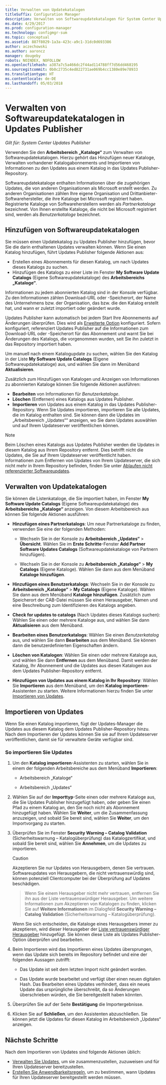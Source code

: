 ```yaml
---
title: Verwalten von Updatekatalogen
titleSuffix: Configuration Manager
description: Verwalten von Softwareupdatekatalogen für System Center Updates Publisher
ms.date: 4/29/2017
ms.prod: configuration-manager
ms.technology: configmgr-sum
ms.topic: conceptual
ms.assetid: 887f8029-1a3a-423c-a9c1-31dc0d693386
author: aczechowski
ms.author: aaroncz
manager: dougeby
robots: NOINDEX, NOFOLLOW
ms.openlocfilehash: a387a7c5a466dc2f44ad114788ff7d56dd468195
ms.sourcegitcommit: 0b0c2735c4ed822731ae069b4cc1380e89e78933
ms.translationtype: HT
ms.contentlocale: de-DE
ms.lasthandoff: 05/03/2018
---
```

# <a name="manage-software-update-catalogs-in-updates-publisher"></a>Verwalten von Softwareupdatekatalogen in Updates Publisher

*Gilt für: System Center Updates Publisher*

Verwenden Sie den **Arbeitsbereich** **„Kataloge“** zum Verwalten von Softwareupdatekatalogen. Hierzu gehört das Hinzufügen neuer Kataloge, Verwalten vorhandener Katalogabonnements und Importieren von Informationen zu den Updates aus einem Katalog in das Updates Publisher-Repository.

Softwareupdatekataloge enthalten Informationen über die zugehörigen Updates, die von anderen Organisationen als Microsoft erstellt werden. Zu anderen Organisationen zählen Ihre eigene Organisation und Drittanbieter-Softwarehersteller, die ihre Kataloge bei Microsoft registriert haben. Registrierte Kataloge von Softwareherstellern werden als *Partnerkataloge* bezeichnet. Von Ihnen erstellte Kataloge, die nicht bei Microsoft registriert sind, werden als *Benutzerkataloge* bezeichnet.

## <a name="add-software-update-catalogs"></a>Hinzufügen von Softwareupdatekatalogen
Sie müssen einen Updatekatalog zu Updates Publisher hinzufügen, bevor Sie die darin enthaltenen Updates verwalten können. Wenn Sie einen Katalog hinzufügen, führt Updates Publisher folgende Aktionen aus:
-   Erstellen eines Abonnements für diesen Katalog, um nach Updates dieses Katalogs zu suchen.
-   Hinzufügen des Katalogs zu einer Liste im Fenster **My Software Update Catalogs** (Eigene Softwareupdatekataloge) des **Arbeitsbereichs „Kataloge“**.  

Informationen zu jedem abonnierten Katalog sind in der Konsole verfügbar. Zu den Informationen zählen Download-URL oder -Speicherort, der Name des Unternehmens bzw. der Organisation, das bzw. die den Katalog erstellt hat, und wann er zuletzt importiert oder geändert wurde.

Updates Publisher kann automatisch bei jedem Start Ihre Abonnements auf Änderungen überprüfen. Dies wird als [Erweiterte Option](/sccm/sum/tools/updates-publisher-options#advanced) konfiguriert. Sofern konfiguriert, referenziert Updates Publisher auf die Informationen zum Download-URL oder -Speicherort für das Abonnement und warnt Sie bei Änderungen des Katalogs, die vorgenommen wurden, seit Sie ihn zuletzt in das Repository importiert haben.

Um manuell nach einem Katalogupdate zu suchen, wählen Sie den Katalog in der Liste **My Software Update Catalogs** (Eigene Softwareupdatekataloge) aus, und wählen Sie dann im Menüband **Aktualisieren**.

Zusätzlich zum Hinzufügen von Katalogen und Anzeigen von Informationen zu abonnierten Kataloge können Sie folgende Aktionen ausführen:
-  **Bearbeiten** von Informationen für *Benutzerkataloge*.
-  **Löschen** (Entfernen) eines Katalogs aus Updates Publisher.
-  **Importieren** von Updates aus einem Katalog in das Updates Publisher-Repository. Wenn Sie Updates importieren, importieren Sie alle Updates, die im Katalog enthalten sind. Sie können dann die Updates im „Arbeitsbereich „Updates““ anzeigen, wo Sie dann Updates auswählen und auf Ihrem Updateserver veröffentlichen können.

> [!NOTE]   
> Beim Löschen eines Katalogs aus Updates Publisher werden die Updates in diesem Katalog aus Ihrem Repository entfernt. Dies betrifft nicht die Updates, die Sie auf Ihrem Updateserver veröffentlicht haben. Informationen zum Entfernen von Updates von Ihrem Updateserver, die sich nicht mehr in Ihrem Repository befinden, finden Sie unter [Ablaufen nicht referenzierter Softwareupdates](/sccm/sum/tools/updates-publisher-options#expire-unreferenced-software-updates).

## <a name="manage-update-catalogs"></a>Verwalten von Updatekatalogen
Sie können die Listenkataloge, die Sie importiert haben, im Fenster **My Software Update Catalogs** (Eigene Softwareupdatekataloge) des **Arbeitsbereichs „Kataloge“** anzeigen. Von diesem Arbeitsbereich aus können Sie folgende Aktionen ausführen:

-   **Hinzufügen eines Partnerkatalogs**: Um neue Partnerkataloge zu finden, verwenden Sie eine der folgenden Methoden:

    -   Wechseln Sie in der Konsole zu **Arbeitsbereich „Updates“** > **Übersicht**. Wählen Sie im **Erste Schritte**-Fenster **Add Partner Software Updates Catalogs** (Softwareupdatekataloge von Partnern hinzufügen).

    -   Wechseln Sie in der Konsole zu **Arbeitsbereich „Kataloge“** > **My Catalogs** (Eigene Kataloge). Wählen Sie dann aus dem Menüband **Kataloge hinzufügen**.

-   **Hinzufügen eines Benutzerkatalogs**: Wechseln Sie in der Konsole zu **Arbeitsbereich „Kataloge“** > **My Catalogs** (Eigene Kataloge). Wählen Sie dann aus dem Menüband **Kataloge hinzufügen**. Zusätzlich zum Speicherort der CAB-Datei müssen Sie einen Herausgeber, Namen und eine Beschreibung zum Identifizieren des Katalogs angeben.


-   **Check for updates to catalogs** (Nach Updates dieses Katalogs suchen): Wählen Sie einen oder mehrere Kataloge aus, und wählen Sie dann **Aktualisieren** aus dem Menüband.

-   **Bearbeiten eines Benutzerkatalogs**: Wählen Sie einen *Benutzerkatalog* aus, und wählen Sie dann **Bearbeiten** aus dem Menüband. Sie können dann die benutzerdefinierten Eigenschaften ändern.

-   **Löschen von Katalogen**: Wählen Sie einen oder mehrere Kataloge aus, und wählen Sie dann **Entfernen** aus dem Menüband. Damit werden der Katalog, Ihr Abonnement und die Updates aus diesen Katalogen aus dem Updates Publisher-Repository entfernt.

-   **Hinzufügen von Updates aus einem Katalog in Ihr Repository**: Wählen Sie **Importieren** aus dem Menüband, um den **Katalog importieren**-Assistenten zu starten. Weitere Informationen hierzu finden Sie unter [Importieren von Updates](#import-updates).

## <a name="import-updates"></a>Importieren von Updates
Wenn Sie einen Katalog importieren, fügt der Updates-Manager die Updates aus diesem Katalog dem Updates Publisher-Repository hinzu. Nach dem Importieren der Updates können Sie sie auf Ihrem Updateserver veröffentlichen, damit sie für verwaltete Geräte verfügbar sind.

### <a name="to-import-updates"></a>So importieren Sie Updates
1.  Um den **Katalog importieren**-Assistenten zu starten, wählen Sie in einem der folgenden Arbeitsbereiche aus dem Menüband **Importieren**:

    -   Arbeitsbereich „Kataloge“

    -   Arbeitsbereich „Updates“

2.  Wählen Sie auf der **Importtyp**-Seite einen oder mehrere Kataloge aus, die Sie Updates Publisher hinzugefügt haben, oder geben Sie einen Pfad zu einem Katalog an, den Sie noch nicht als Abonnement hinzugefügt haben. Wählen Sie **Weiter**, um die Zusammenfassung anzuzeigen, und sobald Sie bereit sind, wählen Sie **Weiter**, um den Importvorgang zu starten.

3.  Überprüfen Sie im Fenster **Security Warning – Catalog Validation** (Sicherheitswarnung – Katalogüberprüfung) das Katalogzertifikat, und sobald Sie bereit sind, wählen Sie **Annehmen**, um die Updates zu importieren.

    > [!CAUTION]    
    > Akzeptieren Sie nur Updates von Herausgebern, denen Sie vertrauen. Softwareupdates von Herausgebern, die nicht vertrauenswürdig sind, können potenziell Clientcomputer bei der Überprüfung auf Updates beschädigen.

    >  Wenn Sie einem Herausgeber nicht mehr vertrauen, entfernen Sie ihn aus der Liste vertrauenswürdiger Herausgeber. Um weitere Informationen zum Akzeptieren von Katalogen zu finden, klicken Sie auf **Weitere Informationen** im Dialogfeld **Security Warning – Catalog Validation** (Sicherheitswarnung – Katalogüberprüfung).

    Wenn Sie sich entscheiden, die Kataloge eines Herausgebers immer zu akzeptieren, wird dieser Herausgeber der [Liste vertrauenswürdiger Herausgeber](/sccm/sum/tools/updates-publisher-options#trusted-publishers) hinzugefügt. Sie können diese Liste als Updates Publisher-Option überprüfen und bearbeiten.

4.  Beim Importieren wird das Importieren eines Updates übersprungen, wenn das Update sich bereits im Repository befindet und eine der folgenden Aussagen zutrifft:

    -   Das Update ist seit dem letzten Import nicht geändert worden.

    -   Das Update wurde bearbeitet und verfügt über einen neuen digitalen Hash. Das Bearbeiten eines Updates verhindert, dass ein neues Update das ursprüngliche überschreibt, da so Änderungen überschrieben würden, die Sie bereitgestellt haben könnten.

5.  Überprüfen Sie auf der Seite **Bestätigung** die Importergebnisse.

6.  Klicken Sie auf **Schließen**, um den Assistenten abzuschließen. Sie können jetzt die Updates für diesen Katalog im Arbeitsbereich „Updates“ anzeigen.

## <a name="next-steps"></a>Nächste Schritte
Nach dem Importieren von Updates sind folgende Aktionen üblich:
-   [Verwalten Sie Updates](/sccm/sum/tools/manage-updates-with-updates-publisher), um sie zusammenzustellen, zuzuweisen und für Ihren Updateserver bereitzustellen.
-   [Erstellen Sie Anwendbarkeitsregeln](/sccm/sum/tools/updates-publisher-applicability-rules), um zu bestimmen, wann Updates für Ihren Updateserver bereitgestellt werden müssen.
